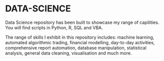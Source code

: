 # DATA-SCIENCE

Data Science repository has been built to showcase my range of capilities. You will find scripts in Python, R, SQL and VBA.

The range of skills I exhibit in this repository includes: machine learning, automated algorithmic trading, financial modelling, day-to-day activities, comprehensive report automation, database manipulation, statistical analysis, general data cleaning, visualisation and much more.
